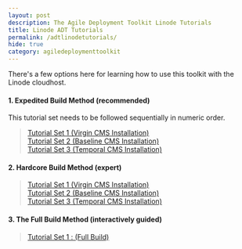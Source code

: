 ```yaml
---
layout: post
description: The Agile Deployment Toolkit Linode Tutorials
title: Linode ADT Tutorials
permalink: /adtlinodetutorials/
hide: true
category: agiledeploymenttoolkit
---
```


There's a few options here for learning how to use this toolkit with the Linode cloudhost.  

#### 1. Expedited Build Method (recommended)  

This tutorial set needs to be followed sequentially in numeric order.

>    [Tutorial Set 1 (Virgin CMS Installation)](https://www.codebreakers.uk/adtlinodetutorialsexpeditedvirgin)   
>    [Tutorial Set 2 (Baseline CMS Installation)](https://www.codebreakers.uk/adtlinodetutorialsexpeditedbaseline)  
>    [Tutorial Set 3 (Temporal CMS Installation)](https://www.codebreakers.uk/adtlinodetutorialsexpeditedtemporal)

#### 2. Hardcore Build Method (expert)

>    [Tutorial Set 1 (Virgin CMS Installation)](https://www.codebreakers.uk/adtlinodetutorialshardcorevirgin)   
>    [Tutorial Set 2 (Baseline CMS Installation)](https://www.codebreakers.uk//adtlinodetutorialshardcorebaseline/)  
>    [Tutorial Set 3 (Temporal CMS Installation)](https://www.codebreakers.uk/adtlinodetutorialshardcoretemporal)


#### 3. The Full Build Method (interactively guided)  

>    [Tutorial Set 1 : (Full Build)](https://www.codebreakers.uk/adtlinodetutorialsfullbuild)  
